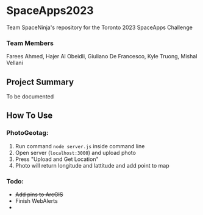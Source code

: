# SpaceApps2023
Team SpaceNinja's repository for the Toronto 2023 SpaceApps Challenge

### Team Members
Farees Ahmed, Hajer Al Obeidli, Giuliano De Francesco, Kyle Truong, Mishal Vellani
## Project Summary
To be documented

## How To Use
### PhotoGeotag:
1. Run command `node server.js` inside command line
2. Open server (`localhost:3000`) and upload photo
3. Press "Upload and Get Location"
4. Photo will return longitude and lattitude and add point to map
### Todo:
* ~~Add pins to ArcGIS~~
* Finish WebAlerts
* 